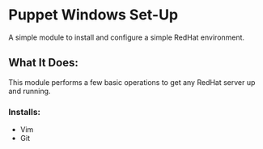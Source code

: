# Puppet Windows Set-Up
A simple module to install and configure a simple RedHat environment.

## What It Does:
This module performs a few basic operations to get any RedHat server up and running.
### Installs:
- Vim
- Git